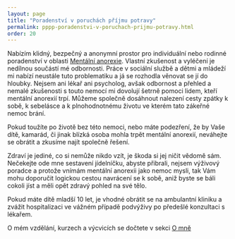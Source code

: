 ```yaml
---
layout: page
title: "Poradenství v poruchách příjmu potravy"
permalink: pppp-poradenstvi-v-poruchach-prijmu-potravy.html
order: 20
---
```


Nabízím klidný, bezpečný a anonymní prostor pro individuální nebo rodinné poradenství v oblasti [Mentální anorexie](https://cs.wikipedia.org/wiki/Ment%C3%A1ln%C3%AD_anorexie). Vlastní zkušenost a vyléčení je nedílnou součástí mé odbornosti. Práce v sociální službě a dětmi a mládeží mi nabízí neustále tuto problematiku a já se rozhodla věnovat se jí do hloubky. Nejsem ani lékař ani psycholog, avšak odbornost a přehled a nemalé zkušenosti s touto nemocí mi dovolují šetrně pomoci lidem, kteří mentální anorexií trpí. Můžeme společně dosáhnout nalezení cesty zpátky k sobě, k sebelásce a k plnohodnotnému životu ve kterém tato zákeřné nemoc brání. 

Pokud toužíte po životě bez této nemoci, nebo máte podezření, že by Vaše dítě, kamarád, či jinak blízká osoba mohla trpět mentální anorexií, neváhejte se obrátit a zkusíme najít společně řešení. 

Zdraví je jediné, co si nemůže nikdo vzít, je škoda si jej ničit vědomě sám. Nečekejte ode mne sestavení jídelníčku, abyste přibrali, nejsem výživový poradce a protože vnímám mentální anorexii jako nemoc mysli, tak Vám mohu doporučit logickou cestou navrácení se k sobě, aniž byste se báli cokoli jíst a měli opět zdravý pohled na své tělo.

Pokud máte dítě mladší 10 let, je vhodné obrátit se na ambulantní kliniku a zvážit hospitalizaci ve vážném případě podvýživy po předešlé konzultaci s lékařem.

O mém vzdělání, kurzech a výcvicích se dočtete v sekci [O mně](bara-misko.html)



